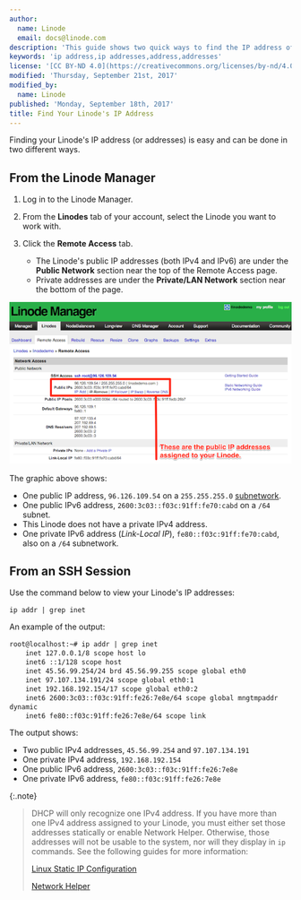 ```yaml
---
author:
  name: Linode
  email: docs@linode.com
description: 'This guide shows two quick ways to find the IP address of your Linode.'
keywords: 'ip address,ip addresses,address,addresses'
license: '[CC BY-ND 4.0](https://creativecommons.org/licenses/by-nd/4.0)'
modified: 'Thursday, September 21st, 2017'
modified_by:
  name: Linode
published: 'Monday, September 18th, 2017'
title: Find Your Linode's IP Address
---
```


Finding your Linode's IP address (or addresses) is easy and can be done in two different ways.

## From the Linode Manager

1.  Log in to the Linode Manager.

2.  From the **Linodes** tab of your account, select the Linode you want to work with.

3.  Click the **Remote Access** tab.

    - The Linode's public IP addresses (both IPv4 and IPv6) are under the **Public Network** section near the top of the Remote Access page.
    - Private addresses are under the **Private/LAN Network** section near the bottom of the page.

[![Public IPs.](/docs/assets/1711-remote_access_ips_small.png)](/docs/assets/1710-remote_access_ips.png)

The graphic above shows:

- One public IP address, `96.126.109.54` on a `255.255.255.0` [subnetwork](https://en.wikipedia.org/wiki/Subnetwork).
- One public IPv6 address, `2600:3c03::f03c:91ff:fe70:cabd` on a `/64` subnet.
- This Linode does not have a private IPv4 address.
- One private IPv6 address (*Link-Local IP*), `fe80::f03c:91ff:fe70:cabd`, also on a `/64` subnetwork.

## From an SSH Session

Use the command below to view your Linode's IP addresses:

    ip addr | grep inet

An example of the output:

    root@localhost:~# ip addr | grep inet
        inet 127.0.0.1/8 scope host lo
        inet6 ::1/128 scope host
        inet 45.56.99.254/24 brd 45.56.99.255 scope global eth0
        inet 97.107.134.191/24 scope global eth0:1
        inet 192.168.192.154/17 scope global eth0:2
        inet6 2600:3c03::f03c:91ff:fe26:7e8e/64 scope global mngtmpaddr dynamic
        inet6 fe80::f03c:91ff:fe26:7e8e/64 scope link

The output shows:

- Two public IPv4 addresses, `45.56.99.254` and `97.107.134.191`
- One private IPv4 address, `192.168.192.154`
- One public IPv6 address, `2600:3c03::f03c:91ff:fe26:7e8e`
- One private IPv6 address, `fe80::f03c:91ff:fe26:7e8e`

{:.note}
>
>DHCP will only recognize one IPv4 address. If you have more than one IPv4 address assigned to your Linode, you must either set those addresses statically or enable Network Helper. Otherwise, those addresses will not be usable to the system, nor will they display in `ip` commands. See the following guides for more information:
>
>[Linux Static IP Configuration](/docs/networking/linux-static-ip-configuration)
>
>[Network Helper](/docs/platform/network-helper)
